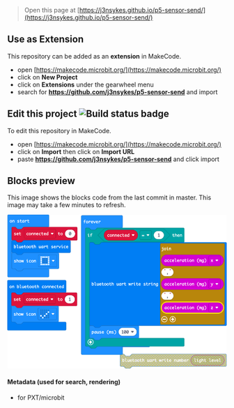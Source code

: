 
> Open this page at [https://j3nsykes.github.io/p5-sensor-send/](https://j3nsykes.github.io/p5-sensor-send/)

## Use as Extension

This repository can be added as an **extension** in MakeCode.

* open [https://makecode.microbit.org/](https://makecode.microbit.org/)
* click on **New Project**
* click on **Extensions** under the gearwheel menu
* search for **https://github.com/j3nsykes/p5-sensor-send** and import

## Edit this project ![Build status badge](https://github.com/j3nsykes/p5-sensor-send/workflows/MakeCode/badge.svg)

To edit this repository in MakeCode.

* open [https://makecode.microbit.org/](https://makecode.microbit.org/)
* click on **Import** then click on **Import URL**
* paste **https://github.com/j3nsykes/p5-sensor-send** and click import

## Blocks preview

This image shows the blocks code from the last commit in master.
This image may take a few minutes to refresh.

![A rendered view of the blocks](https://github.com/j3nsykes/p5-sensor-send/raw/master/.github/makecode/blocks.png)

#### Metadata (used for search, rendering)

* for PXT/microbit
<script src="https://makecode.com/gh-pages-embed.js"></script><script>makeCodeRender("{{ site.makecode.home_url }}", "{{ site.github.owner_name }}/{{ site.github.repository_name }}");</script>
